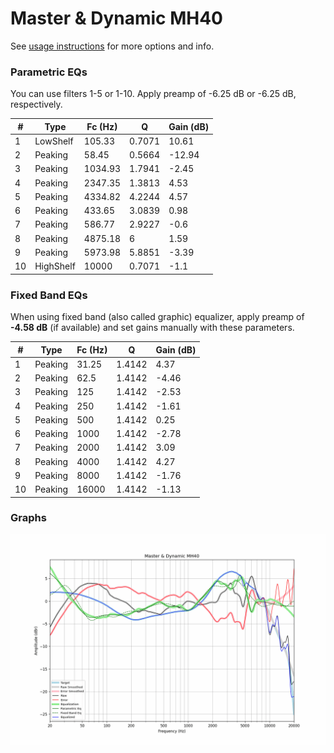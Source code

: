 # Master & Dynamic MH40
See [usage instructions](https://github.com/jaakkopasanen/AutoEq#usage) for more options and info.

### Parametric EQs
You can use filters 1-5 or 1-10. Apply preamp of -6.25 dB or -6.25 dB, respectively.

|   # | Type      |   Fc (Hz) |      Q |   Gain (dB) |
|-----|-----------|-----------|--------|-------------|
|   1 | LowShelf  |    105.33 | 0.7071 |       10.61 |
|   2 | Peaking   |     58.45 | 0.5664 |      -12.94 |
|   3 | Peaking   |   1034.93 | 1.7941 |       -2.45 |
|   4 | Peaking   |   2347.35 | 1.3813 |        4.53 |
|   5 | Peaking   |   4334.82 | 4.2244 |        4.57 |
|   6 | Peaking   |    433.65 | 3.0839 |        0.98 |
|   7 | Peaking   |    586.77 | 2.9227 |       -0.6  |
|   8 | Peaking   |   4875.18 | 6      |        1.59 |
|   9 | Peaking   |   5973.98 | 5.8851 |       -3.39 |
|  10 | HighShelf |  10000    | 0.7071 |       -1.1  |

### Fixed Band EQs
When using fixed band (also called graphic) equalizer, apply preamp of **-4.58 dB** (if available) and set gains manually with these parameters.

|   # | Type    |   Fc (Hz) |      Q |   Gain (dB) |
|-----|---------|-----------|--------|-------------|
|   1 | Peaking |     31.25 | 1.4142 |        4.37 |
|   2 | Peaking |     62.5  | 1.4142 |       -4.46 |
|   3 | Peaking |    125    | 1.4142 |       -2.53 |
|   4 | Peaking |    250    | 1.4142 |       -1.61 |
|   5 | Peaking |    500    | 1.4142 |        0.25 |
|   6 | Peaking |   1000    | 1.4142 |       -2.78 |
|   7 | Peaking |   2000    | 1.4142 |        3.09 |
|   8 | Peaking |   4000    | 1.4142 |        4.27 |
|   9 | Peaking |   8000    | 1.4142 |       -1.76 |
|  10 | Peaking |  16000    | 1.4142 |       -1.13 |

### Graphs
![](./Master%20&%20Dynamic%20MH40.png)
